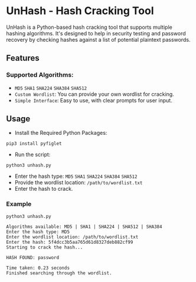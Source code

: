 # UnHash - Hash Cracking Tool
UnHash is a Python-based hash cracking tool that supports multiple hashing algorithms. It's designed to help in security testing and password recovery by checking hashes against a list of potential plaintext passwords.

## Features
### Supported Algorithms:

- `MD5` `SHA1` `SHA224` `SHA384` `SHA512`
- `Custom Wordlist`: You can provide your own wordlist for cracking.
- `Simple Interface`: Easy to use, with clear prompts for user input.

## Usage
- Install the Required Python Packages:
```
pip3 install pyfiglet
```
- Run the script:
```
python3 unhash.py
```
- Enter the hash type: `MD5` `SHA1` `SHA224` `SHA384` `SHA512`
- Provide the wordlist location: `/path/to/wordlist.txt`
- Enter the hash to crack.

### Example
```
python3 unhash.py

Algorithms available: MD5 | SHA1 | SHA224 | SHA512 | SHA384
Enter the hash type: MD5
Enter the wordlist location: /path/to/wordlist.txt
Enter the hash: 5f4dcc3b5aa765d61d8327deb882cf99
Starting to crack the hash...

HASH FOUND: password 

Time taken: 0.23 seconds
Finished searching through the wordlist.
```

